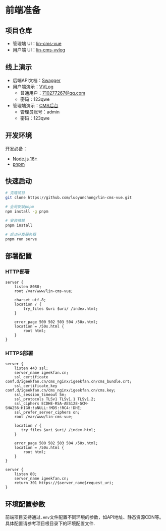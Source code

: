 # 前端准备

## 项目仓库

- 管理端 UI：[lin-cms-vue](https://github.com/luoyunchong/lin-cms-vue)
- 用户端 UI：[lin-cms-vvlog](https://github.com/luoyunchong/lin-cms-vvlog)

## 线上演示

- 后端API文档：[Swagger](https://igeekfan.cn/lincms_api/swagger/index.html)
- 用户端演示：[VVLog](https://igeekfan.cn/vvlog)
  - 普通用户：710277267@qq.com
  - 密码：123qwe
- 管理端演示：[CMS后台](https://igeekfan.cn/cms/)
  - 管理员账号：admin
  - 密码：123qwe

## 开发环境

开发必备：
- [Node.js 16+](https://nodejs.org/en/)
- [pnpm](https://www.pnpm.cn/)

## 快速启动

```bash
# 克隆项目
git clone https://github.com/luoyunchong/lin-cms-vue.git

# 全局安装pnpm
npm install -g pnpm

# 安装依赖
pnpm install

# 启动开发服务器
pnpm run serve
```

## 部署配置

### HTTP部署

```nginx
server {
    listen 8080;
    root /var/www/lin-cms-vue;

    charset utf-8;
    location / {
        try_files $uri $uri/ /index.html;
    }

    error_page 500 502 503 504 /50x.html;
    location = /50x.html {
        root html;
    }
}
```

### HTTPS部署

```nginx
server {  
    listen 443 ssl;
    server_name igeekfan.cn;
    ssl_certificate conf.d/igeekfan.cn/cms_nginx/igeekfan.cn/cms_bundle.crt;
    ssl_certificate_key conf.d/igeekfan.cn/cms_nginx/igeekfan.cn/cms.key;
    ssl_session_timeout 5m;
    ssl_protocols TLSv1 TLSv1.1 TLSv1.2;
    ssl_ciphers ECDHE-RSA-AES128-GCM-SHA256:HIGH:!aNULL:!MD5:!RC4:!DHE;
    ssl_prefer_server_ciphers on;
    root /var/www/lin-cms-vue;
    
    location / {
       try_files $uri $uri/ /index.html; 
    }
        
    error_page 500 502 503 504 /50x.html;
    location = /50x.html {
        root html;
    }
}

server {
    listen 80;
    server_name igeekfan.cn;
    return 301 https://$server_name$request_uri;
}
```

## 环境配置参数

前端项目支持通过`.env`文件配置不同环境的参数，如API地址、静态资源CDN等。具体配置请参考项目根目录下的环境配置文件.
